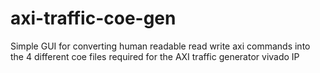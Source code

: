 # axi-traffic-coe-gen
Simple GUI for converting human readable read write axi commands into the 4 different coe files required for the AXI traffic generator vivado IP
